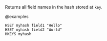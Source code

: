 Returns all field names in the hash stored at `key`.

@examples

```cli
HSET myhash field1 "Hello"
HSET myhash field2 "World"
HKEYS myhash
```
